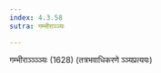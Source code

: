 ```yaml
---
index: 4.3.58
sutra: गम्भीराञ्ञ्यः

---
```

 गम्भीराञ्ञ्ञ्ञ्यः (1628) (तत्रभवाधिकरणे ञ्ञ्यप्रत्ययः) 